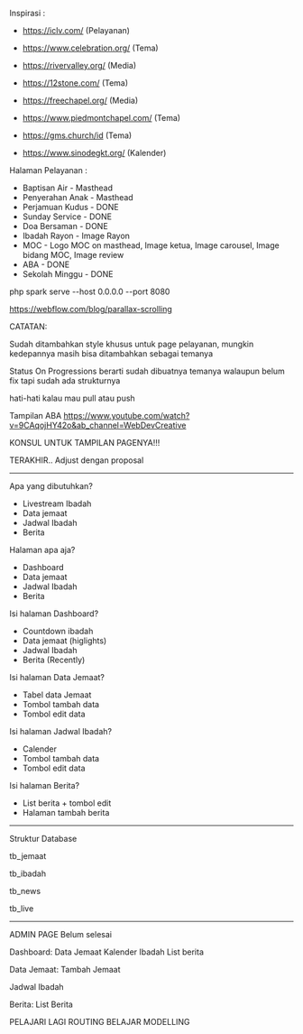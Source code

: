 Inspirasi :

- https://iclv.com/ (Pelayanan)

- https://www.celebration.org/ (Tema)

- https://rivervalley.org/ (Media)

- https://12stone.com/ (Tema)

- https://freechapel.org/ (Media)

- https://www.piedmontchapel.com/ (Tema)

- https://gms.church/id (Tema)

- https://www.sinodegkt.org/ (Kalender)

Halaman Pelayanan :

- Baptisan Air - Masthead
- Penyerahan Anak - Masthead
- Perjamuan Kudus - DONE
- Sunday Service - DONE
- Doa Bersaman - DONE
- Ibadah Rayon - Image Rayon
- MOC - Logo MOC on masthead, Image ketua, Image carousel, Image bidang MOC, Image review
- ABA - DONE
- Sekolah Minggu - DONE

php spark serve --host 0.0.0.0 --port 8080

https://webflow.com/blog/parallax-scrolling

CATATAN:

Sudah ditambahkan style khusus untuk page pelayanan, mungkin kedepannya masih bisa ditambahkan sebagai temanya

Status On Progressions berarti sudah dibuatnya temanya walaupun belum fix tapi sudah ada strukturnya

hati-hati kalau mau pull atau push

Tampilan ABA
https://www.youtube.com/watch?v=9CAqojHY42o&ab_channel=WebDevCreative

KONSUL UNTUK TAMPILAN PAGENYA!!!

TERAKHIR.. Adjust dengan proposal

---

Apa yang dibutuhkan?

- Livestream Ibadah
- Data jemaat
- Jadwal Ibadah
- Berita

Halaman apa aja?

- Dashboard
- Data jemaat
- Jadwal Ibadah
- Berita

Isi halaman Dashboard?

- Countdown ibadah
- Data jemaat (higlights)
- Jadwal Ibadah
- Berita (Recently)

Isi halaman Data Jemaat?

- Tabel data Jemaat
- Tombol tambah data
- Tombol edit data

Isi halaman Jadwal Ibadah?

- Calender
- Tombol tambah data
- Tombol edit data

Isi halaman Berita?

- List berita + tombol edit
- Halaman tambah berita

---

Struktur Database

tb_jemaat

tb_ibadah

tb_news

tb_live

---

ADMIN PAGE Belum selesai

Dashboard:
Data Jemaat
Kalender Ibadah
List berita

Data Jemaat:
Tambah Jemaat

Jadwal Ibadah

Berita:
List Berita

PELAJARI LAGI ROUTING
BELAJAR MODELLING
